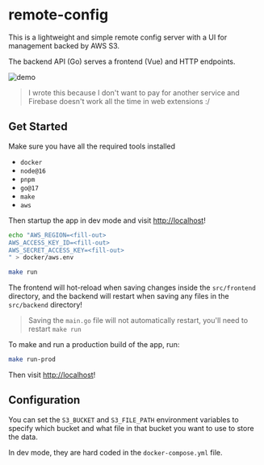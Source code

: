 # remote-config

This is a lightweight and simple remote config server with a UI for management backed by AWS S3.

The backend API (Go) serves a frontend (Vue) and HTTP endpoints.

![demo](https://user-images.githubusercontent.com/10101283/143332259-3b12b634-b15d-4568-bf24-c3d1d8173a0e.png)

> I wrote this because I don't want to pay for another service and Firebase doesn't work all the time in web extensions :/

## Get Started

Make sure you have all the required tools installed

- `docker`
- `node@16`
- `pnpm`
- `go@17`
- `make`
- `aws`

Then startup the app in dev mode and visit <http://localhost>!

```bash
echo "AWS_REGION=<fill-out>
AWS_ACCESS_KEY_ID=<fill-out>
AWS_SECRET_ACCESS_KEY=<fill-out>
" > docker/aws.env

make run
```

The frontend will hot-reload when saving changes inside the `src/frontend` directory, and the backend will restart when saving any files in the `src/backend` directory!

> Saving the `main.go` file will not automatically restart, you'll need to restart `make run`

To make and run a production build of the app, run:

```bash
make run-prod
```

Then visit <http://localhost>!

## Configuration

You can set the `S3_BUCKET` and `S3_FILE_PATH` environment variables to specify which bucket and what file in that bucket you want to use to store the data.

In dev mode, they are hard coded in the `docker-compose.yml` file.
